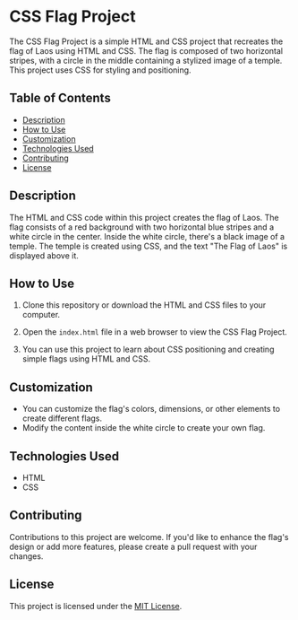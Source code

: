# CSS Flag Project

The CSS Flag Project is a simple HTML and CSS project that recreates the flag of Laos using HTML and CSS. The flag is composed of two horizontal stripes, with a circle in the middle containing a stylized image of a temple. This project uses CSS for styling and positioning.

## Table of Contents

- [Description](#description)
- [How to Use](#how-to-use)
- [Customization](#customization)
- [Technologies Used](#technologies-used)
- [Contributing](#contributing)
- [License](#license)

## Description

The HTML and CSS code within this project creates the flag of Laos. The flag consists of a red background with two horizontal blue stripes and a white circle in the center. Inside the white circle, there's a black image of a temple. The temple is created using CSS, and the text "The Flag of Laos" is displayed above it.



## How to Use

1. Clone this repository or download the HTML and CSS files to your computer.

2. Open the `index.html` file in a web browser to view the CSS Flag Project.

3. You can use this project to learn about CSS positioning and creating simple flags using HTML and CSS.

## Customization

- You can customize the flag's colors, dimensions, or other elements to create different flags.
- Modify the content inside the white circle to create your own flag.

## Technologies Used

- HTML
- CSS

## Contributing

Contributions to this project are welcome. If you'd like to enhance the flag's design or add more features, please create a pull request with your changes.

## License

This project is licensed under the [MIT License](LICENSE).
